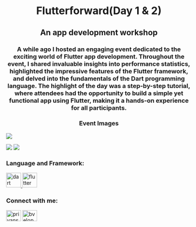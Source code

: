 <h1 align="center">Flutterforward(Day 1 & 2) </h1> <h2 align="center">An app development workshop</h2> 
<h3 align="center">A while ago I hosted an engaging event dedicated to the exciting world of Flutter app development. Throughout the event, I shared invaluable insights into performance statistics, highlighted the impressive features of the Flutter framework, and delved into the fundamentals of the Dart programming language. The highlight of the day was a step-by-step tutorial, where attendees had the opportunity to build a simple yet functional app using Flutter, making it a hands-on experience for all participants.</h3>

<h3 align="center">Event Images</h3>
<p align="left">
<img src ="https://github.com/bveloper01/flutterforward/assets/115642045/18d45113-6539-4e04-85df-4dd9df6c0a1b" /> 
</p>
<p align="left">
<img src ="https://github.com/bveloper01/flutterforward/assets/115642045/fcef49c2-b980-40df-b9cb-931d3073b58a"/> <img src ="https://github.com/bveloper01/flutterforward/assets/115642045/8689dcd5-2647-48bf-be5a-c0c119a554c5" />  
</p>


<h3 align="left">Language and Framework:</h3>
<p align="left"> <a href="https://dart.dev" target="_blank" rel="noreferrer"> <img src="https://www.vectorlogo.zone/logos/dartlang/dartlang-icon.svg" alt="dart" width="40" height="40"/> </a> <a href="https://flutter.dev" target="_blank" rel="noreferrer"> <img src="https://www.vectorlogo.zone/logos/flutterio/flutterio-icon.svg" alt="flutter" width="40" height="40"/> </a> </p>

<h3 align="left">Connect with me:</h3>
<p align="left">
<a href="https://linkedin.com/in/priyanshu-amrit" target="blank"><img align="center" src="https://raw.githubusercontent.com/rahuldkjain/github-profile-readme-generator/master/src/images/icons/Social/linked-in-alt.svg" alt="priyanshu amrit" height="30" width="40" /></a>
<a href="https://twitter.com/bveloper_" target="blank"><img align="center" src="https://raw.githubusercontent.com/rahuldkjain/github-profile-readme-generator/master/src/images/icons/Social/twitter.svg" alt="bveloper_" height="30" width="40" /></a>



